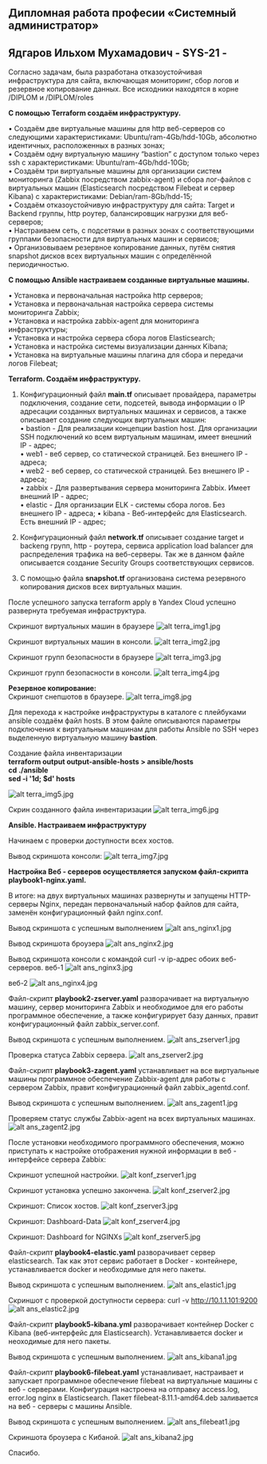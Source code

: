 ## Дипломная работа професии «Системный администратор»
## Ядгаров Ильхом Мухамадович - SYS-21 -

Согласно задачам, была разработана отказоустойчивая инфраструктура для сайта, включающая мониторинг, сбор логов и резервное копирование данных.
Все исходники находятся в корне /DIPLOM и /DIPLOM/roles

**С помощью Terraform создаём инфраструктуру.**

•	Создаём две виртуальные машины для http веб-серверов со следующими характеристиками: Ubuntu/ram-4Gb/hdd-10Gb, абсолютно идентичных, расположенных в разных зонах;  
•	Создаём одну виртуальную машину “bastion” с доступом только через ssh с характеристиками: Ubuntu/ram-4Gb/hdd-10Gb;  
•	Создаём три виртуальные машины для организации систем мониторинга (Zabbix посредством zabbix-agent) и сбора лог-файлов с виртуальных машин (Elasticsearch посредством Filebeat и сервер Kibana) с характеристиками: Debian/ram-8Gb/hdd-15;  
•	Создаём отказоустойчивую инфраструктуру для сайта: Target и Backend группы, http роутер, балансировщик нагрузки для веб-серверов;  
•	Настраиваем сеть, с подсетями в разных зонах с соответствующими группами безопасности для виртуальных машин и сервисов;  
•	Организовываем резервное копирование данных, путём снятия snapshot дисков всех виртуальных машин с определённой периодичностью.  

**С помощью Ansible настраиваем созданные виртуальные машины.**

•	Установка и первоначальная настройка http серверов;  
•	Установка и первоначальная настройка сервера системы мониторинга Zabbix;  
•	Установка и настройка zabbix-agent для мониторинга инфраструктуры;  
•	Установка и настройка сервера сбора логов Elasticsearch;  
•	Установка и настройка системы визуализации данных Kibana;  
•	Установка на виртуальные машины плагина для сбора и передачи логов Filebeat;  

**Terraform. Создаём инфраструктуру.**

1. Конфигурационный файл **main.tf** описывает провайдера, параметры подключения, создание сети, подсетей, вывода информации о IP адресации созданных виртуальных машинах и сервисов, а также описывает создание следующих виртуальных машин:  
   •	bastion - Для реализации концепции bastion host. Для организации SSH подключений ко всем виртуальным машинам, имеет внешний IP - адрес;  
   •	web1 - веб сервер, со статической страницей. Без внешнего IP - адреса;  
   •	web2 - веб сервер, со статической страницей. Без внешнего IP - адреса;  
   •	zabbix - Для развертывания сервера мониторинга Zabbix. Имеет внешний IP - адрес;  
   •	elastic - Для организации ELK - системы сбора логов. Без внешнего IP - адреса;
    •	kibana - Веб-интерфейс для Elasticsearch. Есть внешний IP - адрес;

3. Конфигурационный файл **network.tf** описывает создание target и backeng групп, http - роутера, сервиса application load balancer для распределения трафика на веб-серверы. Так же в данном файле описывается создание Security Groups соответствующих сервисов.

4. С помощью файла **snapshot.tf** организована система резервного копирования дисков всех виртуальных машин.

После успешного запуска terraform apply в Yandex Cloud успешно развернута требуемая инфраструктура.

Скриншот виртуальных машин в браузере
![alt terra_img1.jpg](/DIPLOM/img/terra_img1.jpg)

Скриншот виртуальных машин в консоли.
![alt terra_img2.jpg](/DIPLOM/img/terra_img2.jpg)

Скриншот групп безопасности в браузере
![alt terra_img3.jpg](/DIPLOM/img/terra_img3.jpg)

Скриншот групп безопасности в консоли.
![alt terra_img4.jpg](/DIPLOM/img/terra_img4.jpg)

**Резервное копирование:**  
Скриншот снепшотов в браузере.
![alt terra_img8.jpg](/DIPLOM/img/terra_img8.jpg)


Для перехода к настройке инфраструктуры в каталоге с плейбуками ansible создаём файл hosts. В этом файле описываются параметры подключения к виртуальным машинам для работы Ansible по SSH через выделенную виртуальную машину **bastion**.

Создание файла инвентаризации  
**terraform output output-ansible-hosts > ansible/hosts**  
**cd ./ansible**  
**sed -i '1d; $d' hosts**

![alt terra_img5.jpg](/DIPLOM/img/terra_img5.jpg)

Скрин созданного файла инвентаризации
![alt terra_img6.jpg](/DIPLOM/img/terra_img6.jpg)


**Ansible. Настраиваем инфраструктуру**

Начинаем с проверки доступности всех хостов.

Вывод скриншота консоли:
![alt terra_img7.jpg](/DIPLOM/img/terra_img7.jpg)


**Настройка Веб - серверов осуществляется запуском файл-скрипта playbook1-nginx.yaml.**

В итоге: на двух виртуальных машинах развернуты и запущены HTTP-серверы Nginx, передан первоначальный набор файлов для сайта, заменён конфигурационный файл nginx.conf.

Вывод скриншота c успешным выполнением
![alt ans_nginx1.jpg](/DIPLOM/img/ans_nginx1.jpg)

Вывод скриншота броузера
![alt ans_nginx2.jpg](/DIPLOM/img/ans_nginx2.jpg)

Вывод скриншота консоли с командой curl -v ip-адрес обоих веб-серверов.
веб-1
![alt ans_nginx3.jpg](/DIPLOM/img/ans_nginx3.jpg)

веб-2
![alt ans_nginx4.jpg](/DIPLOM/img/ans_nginx4.jpg)


Файл-скрипт **playbook2-zserver.yaml** разворачивает на виртуальную машину, сервер мониторинга Zabbix и необходимое для его работы программное обеспечение, а также конфигурирует базу данных, правит конфигурационный файл zabbix_server.conf. 

Вывод скриншота c успешным выполнением.
![alt ans_zserver1.jpg](/DIPLOM/img/ans_zserver1.jpg)

Проверка статуса Zabbix сервера.
![alt ans_zserver2.jpg](/DIPLOM/img/ans_zserver2.jpg)

Файл-скрипт **playbook3-zagent.yaml** устанавливает на все виртуальные машины программное обеспечение Zabbix-agent для работы с сервером Zabbix, правит конфигурационный файл zabbix_agentd.conf. 

Вывод скриншота c успешным выполнением.
![alt ans_zagent1.jpg](/DIPLOM/img/ans_zagent1.jpg)

Проверяем статус службы Zabbix-agent на всех виртуальных машинах.
![alt ans_zagent2.jpg](/DIPLOM/img/ans_zagent2.jpg)

После установки необходимого программного обеспечения, можно приступать к настройке отображения нужной информации в веб - интерфейсе сервера Zabbix:

Скриншот успешной настройки.
![alt konf_zserver1.jpg](/DIPLOM/img/konf_zserver1.jpg)

Скриншот установка успешно закончена.
![alt konf_zserver2.jpg](/DIPLOM/img/konf_zserver2.jpg)

Скриншот: Список хостов.
![alt konf_zserver3.jpg](/DIPLOM/img/konf_zserver3.jpg)

Скриншот: Dashboard-Data
![alt konf_zserver4.jpg](/DIPLOM/img/konf_zserver4.jpg)

Скриншот: Dashboard for NGINXs
![alt konf_zserver5.jpg](/DIPLOM/img/konf_zserver5.jpg)


Файл-скрипт **playbook4-elastic.yaml**  разворачивает сервер elasticsearch. Так как этот сервис работает в Docker - контейнере, устанавливается docker и необходимые для него пакеты. 

Вывод скриншота c успешным выполнением.
![alt ans_elastic1.jpg](/DIPLOM/img/ans_elastic1.jpg)

Скриншот c проверкой доступности сервера:  curl -v http://10.1.1.101:9200
![alt ans_elastic2.jpg](/DIPLOM/img/ans_elastic2.jpg)

Файл-скрипт **playbook5-kibana.yml**  разворачивает контейнер Docker c Kibana (веб-интерфейс для Elasticsearch). Устанавливается docker и неоходимые для него пакеты. 

Вывод скриншота c успешным выполнением.
![alt ans_kibana1.jpg](/DIPLOM/img/ans_kibana1.jpg)

Файл-скрипт **playbook6-filebeat.yaml** устанавливает, настраивает и запускает программное обеспечение filebeat на виртуальные машины с веб - серверами. Конфигурация настроена на отправку access.log, error.log nginx в Elasticsearch. Пакет filebeat-8.11.1-amd64.deb заливается на веб - серверы с машины Ansible. 

Вывод скриншота c успешным выполнением.
![alt ans_filebeat1.jpg](/DIPLOM/img/ans_filebeat1.jpg)

Скриншота броузера с Кибаной.
![alt ans_kibana2.jpg](/DIPLOM/img/ans_kibana2.jpg)


Спасибо.
